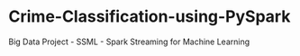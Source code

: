 # Crime-Classification-using-PySpark
Big Data Project - SSML - Spark Streaming for Machine Learning
